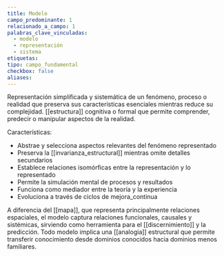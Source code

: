 ```yaml
---
title: Modelo
campo_predominante: 1
relacionado_a_campo: 1
palabras_clave_vinculadas:
  - modelo
  - representación
  - sistema
etiquetas: 
tipo: campo_fundamental
checkbox: false
aliases:
---
```

Representación simplificada y sistemática de un fenómeno, proceso o realidad que preserva sus características esenciales mientras reduce su complejidad. [[estructura]] cognitiva o formal que permite comprender, predecir o manipular aspectos de la realidad.

Características:
- Abstrae y selecciona aspectos relevantes del fenómeno representado
- Preserva la [[invarianza_estructural]] mientras omite detalles secundarios
- Establece relaciones isomórficas entre la representación y lo representado
- Permite la simulación mental de procesos y resultados
- Funciona como mediador entre la teoría y la experiencia
- Evoluciona a través de ciclos de mejora_continua

A diferencia del [[mapa]], que representa principalmente relaciones espaciales, el modelo captura relaciones funcionales, causales y sistémicas, sirviendo como herramienta para el [[discernimiento]] y la predicción. Todo modelo implica una [[analogia]] estructural que permite transferir conocimiento desde dominios conocidos hacia dominios menos familiares.
